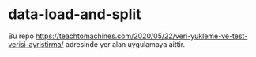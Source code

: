 # data-load-and-split
Bu repo https://teachtomachines.com/2020/05/22/veri-yukleme-ve-test-verisi-ayristirma/ adresinde yer alan uygulamaya aittir.
